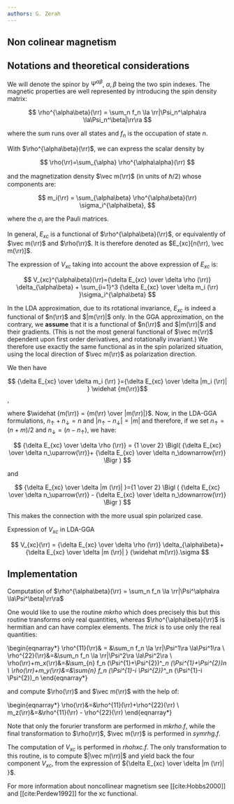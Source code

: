 ```yaml
---
authors: G. Zerah
---
```


## Non colinear magnetism

## Notations and theoretical considerations

We will denote the spinor by $\Psi^{\alpha\beta}$, ${\alpha, \beta}$ being the two spin indexes.
The magnetic properties are well represented by introducing the spin density matrix:

$$ \rho^{\alpha\beta}(\rr) = \sum_n f_n \la \rr|\Psi_n^\alpha\ra \la\Psi_n^\beta|\rr\ra $$

where the sum runs over all states and $f_n$ is the occupation of state $n$.

With $\rho^{\alpha\beta}(\rr)$, we can express the scalar density by

$$ \rho(\rr)=\sum_{\alpha} \rho^{\alpha\alpha}(\rr) $$

and the magnetization density $\vec m(\rr)$ (in units of $\hbar /2$) whose components are:

$$ m_i(\rr) = \sum_{\alpha\beta} \rho^{\alpha\beta}(\rr) \sigma_i^{\alpha\beta}, $$

where the $\sigma_i$ are the Pauli matrices.

In general, $E_{xc}$ is a functional of $\rho^{\alpha\beta}(\rr)$, or equivalently of $\vec m(\rr)$ and $\rho(\rr)$. 
It is therefore denoted as $E_{xc}[n(\rr), \vec m(\rr)]$.

The expression of $V_{xc}$ taking into account the above expression of $E_{xc}$ is:

$$
V_{xc}^{\alpha\beta}(\rr)={\delta E_{xc} \over \delta \rho (\rr)} \delta_{\alpha\beta} +
\sum_{i=1}^3 {\delta E_{xc} \over \delta m_i (\rr) }\sigma_i^{\alpha\beta}
$$

In the LDA approximation, due to its rotational invariance, $E_{xc}$ is indeed a functional of $n(\rr)$ and $|m(\rr)|$ only.
In the GGA approximation, on the contrary, we **assume** that it is a functional of $n(\rr)$ and $|m(\rr)|$ and their gradients.
(This is not the most general functional of $\vec m(\rr)$ dependent upon first order derivatives, and rotationally invariant.)
We therefore use exactly the same functional as in the spin polarized situation, using the local direction
of $\vec m(\rr)$ as polarization direction.

We then have 

$$ {\delta E_{xc} \over \delta m_i (\rr) }={\delta E_{xc} \over \delta |m_i (\rr)| } \widehat {m(\rr)}$$, 

where $\widehat {m(\rr)} = {m(\rr) \over |m(\rr)|}$.
Now, in the LDA-GGA formulations, $n_\uparrow + n_\downarrow =n$ and $|n_\uparrow-n_\downarrow|=|m|$
and therefore, if we set $n_\uparrow = (n+m)/2$ and $n_\downarrow=(n-n_\uparrow)$, we have:

$$
{\delta E_{xc} \over \delta \rho (\rr)} = {1 \over 2} \Bigl(
{\delta E_{xc} \over \delta n_\uparrow(\rr)}+
{\delta E_{xc} \over \delta n_\downarrow(\rr)}
\Bigr )
$$

and

$$
{\delta E_{xc} \over \delta |m (\rr)| }={1 \over 2} \Bigl ( 
{\delta E_{xc} \over \delta n_\uparrow(\rr)} -
{\delta E_{xc} \over \delta n_\downarrow(\rr)}
\Bigr )
$$

This makes the connection with the more usual spin polarized case.

Expression of $V_{xc}$ in LDA-GGA

$$
V_{xc}(\rr) = {\delta E_{xc} \over \delta \rho (\rr)} \delta_{\alpha\beta}+ {\delta E_{xc} \over \delta |m (\rr)| }
 {\widehat m(\rr)}.\sigma
$$

## Implementation

Computation of $\rho^{\alpha\beta}(\rr) = \sum_n f_n \la \rr|\Psi^\alpha\ra \la\Psi^\beta|\rr\ra$

One would like to use the routine *mkrho* which does precisely this
but this routine transforms only real quantities, whereas
$\rho^{\alpha\beta}(\rr)$ is hermitian and can have complex elements.
The *trick* is to use only the real quantities:

\begin{eqnarray*}
\rho^{11}(\rr)& = &\sum_n f_n \la \rr|\Psi^1\ra \la\Psi^1\ra \\
\rho^{22}(\rr)&=&\sum_n f_n \la \rr|\Psi^2\ra \la\Psi^2\ra \\
\rho(\rr)+m_x(\rr)&=&\sum_{n} f_n (\Psi^{1}+\Psi^{2})^*_n (\Psi^{1}+\Psi^{2})_n \\
\rho(\rr)+m_y(\rr)&=&\sum_{n} f_n (\Psi^{1}-i \Psi^{2})^*_n (\Psi^{1}-i \Psi^{2})_n
\end{eqnarray*}

and compute $\rho(\rr)$ and $\vec m(\rr)$ with the help of:

\begin{eqnarray*}
\rho(\rr)&=&\rho^{11}(\rr)+\rho^{22}(\rr) \\
m_z(\rr)&=&\rho^{11}(\rr) - \rho^{22}(\rr)
\end{eqnarray*}

Note that only the forurier transform are performed in *mkrho.f*, while the final transformation to
$\rho(\rr)$, $\vec m(\rr)$ is performed in *symrhg.f*.

The computation of $V_{xc}$ is performed in *rhohxc.f*. The only transformation to this routine, is
to compute $|\vec m(\rr)|$ and yield back the four component $V_{xc}$, from the expression 
of ${\delta E_{xc} \over \delta |m (\rr)| }$.

For more information about noncollinear magnetism see [[cite:Hobbs2000]] 
and [[cite:Perdew1992]] for the xc functional.
